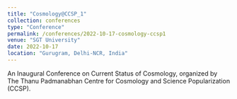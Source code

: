 ```yaml
---
title: "Cosmology@CCSP_1"
collection: conferences
type: "Conference"
permalink: /conferences/2022-10-17-cosmology-ccsp1
venue: "SGT University"
date: 2022-10-17
location: "Gurugram, Delhi-NCR, India"
---
```


An Inaugural Conference on Current Status of Cosmology, organized by The Thanu Padmanabhan Centre for Cosmology and Science Popularization (CCSP).


